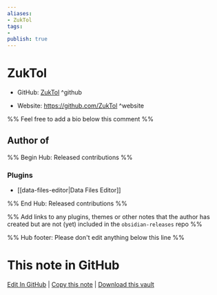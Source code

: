 ```yaml
---
aliases:
- ZukTol
tags:
- 
publish: true
---
```


# ZukTol

- GitHub: [ZukTol](https://github.com/ZukTol/) ^github
<!-- - Discord: `@` ^discord-->
- Website: <https://github.com/ZukTol> ^website
<!-- - [[Publish sites|Publish site]]: <https://> ^publish-->

%% Feel free to add a bio below this comment %%


## Author of

%% Begin Hub: Released contributions %%
### Plugins
- [[data-files-editor|Data Files Editor]]

%% End Hub: Released contributions %%

%% Add links to any plugins, themes or other notes that the author has created but are not (yet) included in the `obsidian-releases` repo %%

<!--
### Unlisted plugins
-->

<!--
### Others
-->

<!--
## Sponsor this author
-->

<!-- - [[GitHub sponsors]]: [Sponsor @ZukTol on GitHub Sponsors](https://github.com/sponsors/ZukTol) ^github-sponsor-->
<!-- - [[Buy me a coffee]]: <https://> ^buy-me-a-coffee-->
<!-- - [[PayPal]]: <https://> ^paypal-->
<!-- - [[Patreon]]: <https://> ^patreon-->

<!--
## Follow this author
-->

<!-- - [[YouTube Channels|On YouTube]]: <https://> ^youtube-->
<!-- - Twitter: <https://> ^twitter-->
<!-- - ... -->

%% Hub footer: Please don't edit anything below this line %%

# This note in GitHub

<span class="git-footer">[Edit In GitHub](https://github.dev/obsidian-community/obsidian-hub/blob/main/01%20-%20Community/People/ZukTol.md "git-hub-edit-note") | [Copy this note](https://raw.githubusercontent.com/obsidian-community/obsidian-hub/main/01%20-%20Community/People/ZukTol.md "git-hub-copy-note") | [Download this vault](https://github.com/obsidian-community/obsidian-hub/archive/refs/heads/main.zip "git-hub-download-vault") </span>
